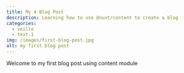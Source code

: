 ```yaml
---
title: My 4 Blog Post
description: Learning how to use @nuxt/content to create a blog
categories: 
  - veille
  - test-1
img: /images/first-blog-post.jpg
alt: my first blog post
---
```



Welcome to my first blog post using content module